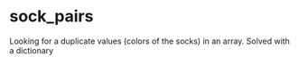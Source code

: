 # sock_pairs
Looking for a duplicate values (colors of the socks) in an array. Solved with a dictionary
